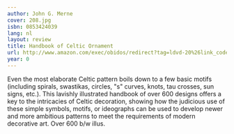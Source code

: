 ```yaml
---
author: John G. Merne
cover: 208.jpg
isbn: 0853424039
lang: nl
layout: review
title: Handbook of Celtic Ornament
url: http://www.amazon.com/exec/obidos/redirect?tag=ldvd-20%26link_code=xm2%26camp=2025%26creative=165953%26path=http://www.amazon.com/gp/redirect.html%253fASIN=0853424039%2526tag=ldvd-20%2526lcode=xm2%2526cID=2025%2526ccmID=165953%2526location=/o/ASIN/0853424039%25253FSubscriptionId=0VJDVJ14KM0P0VXDCQ82
year: 0
---
```


Even the most elaborate Celtic pattern boils down to a few basic motifs (including spirals, swastikas, circles, "s" curves, knots, tau crosses, sun signs, etc.). This lavishly illustrated handbook of over 600 designs offers a key to the intricacies of Celtic decoration, showing how the judicious use of these simple symbols, motifs, or ideographs can be used to develop newer and more ambitious patterns to meet the requirements of modern decorative art. Over 600 b/w illus.
